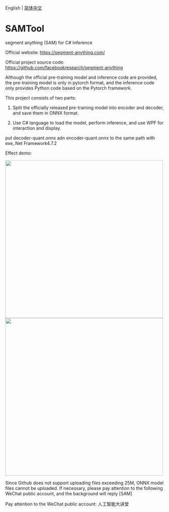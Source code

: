 English | [简体中文](README.md)

# SAMTool
segment anything (SAM) for C# Inference

Official website: https://segment-anything.com/

Official project source code: https://github.com/facebookresearch/segment-anything

Although the official pre-training model and inference code are provided, the pre-training model is only in pytorch format, and the inference code only provides Python code based on the Pytorch framework.

This project consists of two parts:

1. Split the officially released pre-training model into encoder and decoder, and save them in ONNX format.

2. Use C# language to load the model, perform inference, and use WPF for interaction and display.

put decoder-quant.onnx adn encoder-quant.onnx to the same path with exe,.Net Framework4.7.2

Effect demo:

<img width="500" src="https://user-images.githubusercontent.com/18625471/256461679-0a357c01-3a7d-41cd-9a83-411fca9a8787.jpg">   
<img width="500" src="https://user-images.githubusercontent.com/18625471/256462253-302bc6fb-f18e-4abc-ae69-5eacc3968a34.jpg">  

Since Github does not support uploading files exceeding 25M, ONNX model files cannot be uploaded. If necessary, please pay attention to the following WeChat public account, and the background will reply [SAM]

Pay attention to the WeChat public account: 人工智能大讲堂
